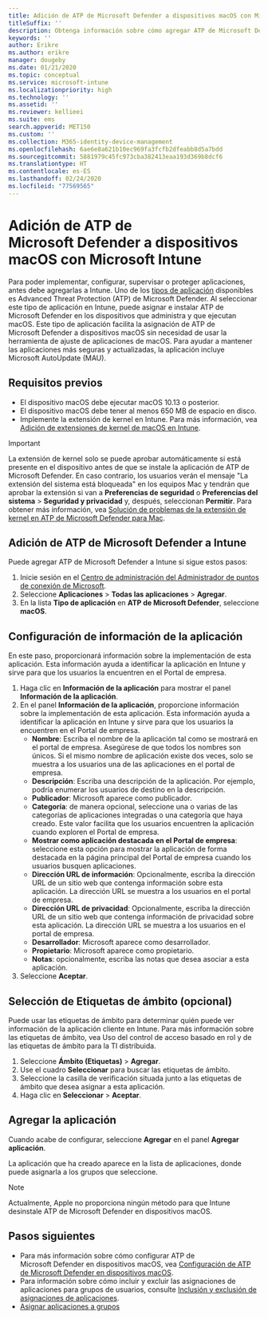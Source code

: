```yaml
---
title: Adición de ATP de Microsoft Defender a dispositivos macOS con Microsoft Intune
titleSuffix: ''
description: Obtenga información sobre cómo agregar ATP de Microsoft Defender a dispositivos macOS con Microsoft Intune.
keywords: ''
author: Erikre
ms.author: erikre
manager: dougeby
ms.date: 01/21/2020
ms.topic: conceptual
ms.service: microsoft-intune
ms.localizationpriority: high
ms.technology: ''
ms.assetid: ''
ms.reviewer: kellieei
ms.suite: ems
search.appverid: MET150
ms.custom: ''
ms.collection: M365-identity-device-management
ms.openlocfilehash: 6ae6e8a621b10ec969fa3fcfb2dfeabb8d5a7bdd
ms.sourcegitcommit: 5881979c45fc973cba382413eaa193d369b8dcf6
ms.translationtype: HT
ms.contentlocale: es-ES
ms.lasthandoff: 02/24/2020
ms.locfileid: "77569565"
---
```

# <a name="add-microsoft-defender-atp-to-macos-devices-using-microsoft-intune"></a>Adición de ATP de Microsoft Defender a dispositivos macOS con Microsoft Intune

Para poder implementar, configurar, supervisar o proteger aplicaciones, antes debe agregarlas a Intune. Uno de los [tipos de aplicación](~/apps/apps-add.md#app-types-in-microsoft-intune) disponibles es Advanced Threat Protection (ATP) de Microsoft Defender. Al seleccionar este tipo de aplicación en Intune, puede asignar e instalar ATP de Microsoft Defender en los dispositivos que administra y que ejecutan macOS. Este tipo de aplicación facilita la asignación de ATP de Microsoft Defender a dispositivos macOS sin necesidad de usar la herramienta de ajuste de aplicaciones de macOS. Para ayudar a mantener las aplicaciones más seguras y actualizadas, la aplicación incluye Microsoft AutoUpdate (MAU).

## <a name="prerequisites"></a>Requisitos previos
- El dispositivo macOS debe ejecutar macOS 10.13 o posterior.
- El dispositivo macOS debe tener al menos 650 MB de espacio en disco.
- Implemente la extensión de kernel en Intune. Para más información, vea [Adición de extensiones de kernel de macOS en Intune](~/configuration/kernel-extensions-overview-macos.md).

> [!IMPORTANT]
> La extensión de kernel solo se puede aprobar automáticamente si está presente en el dispositivo antes de que se instale la aplicación de ATP de Microsoft Defender. En caso contrario, los usuarios verán el mensaje "La extensión del sistema está bloqueada" en los equipos Mac y tendrán que aprobar la extensión si van a **Preferencias de seguridad** o **Preferencias del sistema** > **Seguridad y privacidad** y, después, seleccionan **Permitir**. Para obtener más información, vea [Solución de problemas de la extensión de kernel en ATP de Microsoft Defender para Mac](https://docs.microsoft.com/windows/security/threat-protection/microsoft-defender-atp/mac-support-kext).

## <a name="add-microsoft-defender-atp-to-intune"></a>Adición de ATP de Microsoft Defender a Intune
Puede agregar ATP de Microsoft Defender a Intune si sigue estos pasos:

1. Inicie sesión en el [Centro de administración del Administrador de puntos de conexión de Microsoft](https://go.microsoft.com/fwlink/?linkid=2109431).
2. Seleccione **Aplicaciones** > **Todas las aplicaciones** > **Agregar**.
3. En la lista **Tipo de aplicación** en **ATP de Microsoft Defender**, seleccione **macOS**.

## <a name="configure-app-information"></a>Configuración de información de la aplicación
En este paso, proporcionará información sobre la implementación de esta aplicación. Esta información ayuda a identificar la aplicación en Intune y sirve para que los usuarios la encuentren en el Portal de empresa.

1. Haga clic en **Información de la aplicación** para mostrar el panel **Información de la aplicación**.
2. En el panel **Información de la aplicación**, proporcione información sobre la implementación de esta aplicación. Esta información ayuda a identificar la aplicación en Intune y sirve para que los usuarios la encuentren en el Portal de empresa.
    - **Nombre**: Escriba el nombre de la aplicación tal como se mostrará en el portal de empresa. Asegúrese de que todos los nombres son únicos. Si el mismo nombre de aplicación existe dos veces, solo se muestra a los usuarios una de las aplicaciones en el portal de empresa.
    - **Descripción**: Escriba una descripción de la aplicación. Por ejemplo, podría enumerar los usuarios de destino en la descripción.
    - **Publicador**: Microsoft aparece como publicador.
    - **Categoría**: de manera opcional, seleccione una o varias de las categorías de aplicaciones integradas o una categoría que haya creado. Este valor facilita que los usuarios encuentren la aplicación cuando exploren el Portal de empresa.
    - **Mostrar como aplicación destacada en el Portal de empresa**: seleccione esta opción para mostrar la aplicación de forma destacada en la página principal del Portal de empresa cuando los usuarios busquen aplicaciones.
    - **Dirección URL de información**: Opcionalmente, escriba la dirección URL de un sitio web que contenga información sobre esta aplicación. La dirección URL se muestra a los usuarios en el portal de empresa.
    - **Dirección URL de privacidad**: Opcionalmente, escriba la dirección URL de un sitio web que contenga información de privacidad sobre esta aplicación. La dirección URL se muestra a los usuarios en el portal de empresa.
    - **Desarrollador**: Microsoft aparece como desarrollador.
    - **Propietario**: Microsoft aparece como propietario.
    - **Notas**: opcionalmente, escriba las notas que desea asociar a esta aplicación.
3. Seleccione **Aceptar**.

## <a name="select-scope-tags-optional"></a>Selección de Etiquetas de ámbito (opcional)
Puede usar las etiquetas de ámbito para determinar quién puede ver información de la aplicación cliente en Intune. Para más información sobre las etiquetas de ámbito, vea Uso del control de acceso basado en rol y de las etiquetas de ámbito para la TI distribuida.
1.  Seleccione **Ámbito (Etiquetas)** > **Agregar**.
2.  Use el cuadro **Seleccionar** para buscar las etiquetas de ámbito.
3.  Seleccione la casilla de verificación situada junto a las etiquetas de ámbito que desea asignar a esta aplicación.
4.  Haga clic en **Seleccionar** > **Aceptar**.

## <a name="add-the-app"></a>Agregar la aplicación
Cuando acabe de configurar, seleccione **Agregar** en el panel **Agregar aplicación**. 

La aplicación que ha creado aparece en la lista de aplicaciones, donde puede asignarla a los grupos que seleccione. 

> [!NOTE]
> Actualmente, Apple no proporciona ningún método para que Intune desinstale ATP de Microsoft Defender en dispositivos macOS.

## <a name="next-steps"></a>Pasos siguientes
- Para más información sobre cómo configurar ATP de Microsoft Defender en dispositivos macOS, vea [Configuración de ATP de Microsoft Defender en dispositivos macOS](https://docs.microsoft.com/windows/security/threat-protection/microsoft-defender-atp/mac-preferences).
- Para información sobre cómo incluir y excluir las asignaciones de aplicaciones para grupos de usuarios, consulte [Inclusión y exclusión de asignaciones de aplicaciones](~/apps/apps-inc-exl-assignments.md).
- [Asignar aplicaciones a grupos](~/apps/apps-deploy.md)

